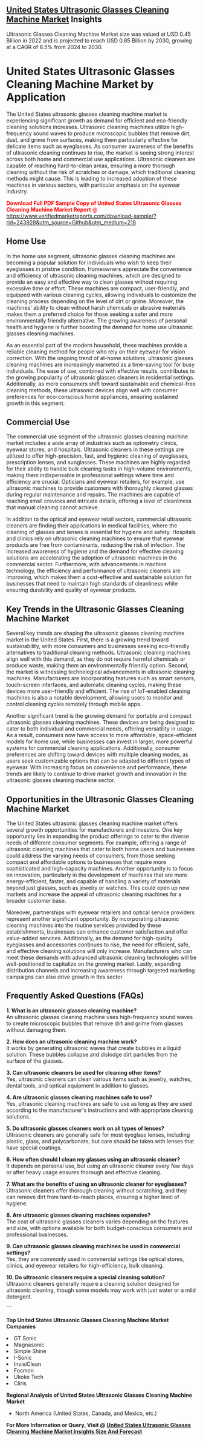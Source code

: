 <h2><a href="https://www.verifiedmarketreports.com/download-sample/?rid=243928&amp;utm_source=Github&amp;utm_medium=218" target="_blank">United States Ultrasonic Glasses Cleaning Machine Market</a> Insights</h2><p>Ultrasonic Glasses Cleaning Machine Market size was valued at USD 0.45 Billion in 2022 and is projected to reach USD 0.85 Billion by 2030, growing at a CAGR of 8.5% from 2024 to 2030.</p><p> <h1>United States Ultrasonic Glasses Cleaning Machine Market by Application</h1> <p>The United States ultrasonic glasses cleaning machine market is experiencing significant growth as demand for efficient and eco-friendly cleaning solutions increases. Ultrasonic cleaning machines utilize high-frequency sound waves to produce microscopic bubbles that remove dirt, dust, and grime from surfaces, making them particularly effective for delicate items such as eyeglasses. As consumer awareness of the benefits of ultrasonic cleaning continues to rise, the market is seeing strong interest across both home and commercial use applications. Ultrasonic cleaners are capable of reaching hard-to-clean areas, ensuring a more thorough cleaning without the risk of scratches or damage, which traditional cleaning methods might cause. This is leading to increased adoption of these machines in various sectors, with particular emphasis on the eyewear industry. <p><span class=""><span style="color: #ff0000;"><strong>Download Full PDF Sample Copy of United States Ultrasonic Glasses Cleaning Machine Market Report</strong> @ </span><a href="https://www.verifiedmarketreports.com/download-sample/?rid=243928&amp;utm_source=Github&amp;utm_medium=218" target="_blank">https://www.verifiedmarketreports.com/download-sample/?rid=243928&amp;utm_source=Github&amp;utm_medium=218</a></span></p></p> <h2>Home Use</h2> <p>In the home use segment, ultrasonic glasses cleaning machines are becoming a popular solution for individuals who wish to keep their eyeglasses in pristine condition. Homeowners appreciate the convenience and efficiency of ultrasonic cleaning machines, which are designed to provide an easy and effective way to clean glasses without requiring excessive time or effort. These machines are compact, user-friendly, and equipped with various cleaning cycles, allowing individuals to customize the cleaning process depending on the level of dirt or grime. Moreover, the machines' ability to clean without harsh chemicals or abrasive materials makes them a preferred choice for those seeking a safer and more environmentally friendly alternative. The growing awareness of personal health and hygiene is further boosting the demand for home use ultrasonic glasses cleaning machines.</p> <p>As an essential part of the modern household, these machines provide a reliable cleaning method for people who rely on their eyewear for vision correction. With the ongoing trend of at-home solutions, ultrasonic glasses cleaning machines are increasingly marketed as a time-saving tool for busy individuals. The ease of use, combined with effective results, contributes to the growing popularity of ultrasonic glasses cleaners in residential settings. Additionally, as more consumers shift toward sustainable and chemical-free cleaning methods, these ultrasonic devices align well with consumer preferences for eco-conscious home appliances, ensuring sustained growth in this segment.</p> <h2>Commercial Use</h2> <p>The commercial use segment of the ultrasonic glasses cleaning machine market includes a wide array of industries such as optometry clinics, eyewear stores, and hospitals. Ultrasonic cleaners in these settings are utilized to offer high-precision, fast, and hygienic cleaning of eyeglasses, prescription lenses, and sunglasses. These machines are highly regarded for their ability to handle bulk cleaning tasks in high-volume environments, making them indispensable in professional settings where time and efficiency are crucial. Opticians and eyewear retailers, for example, use ultrasonic machines to provide customers with thoroughly cleaned glasses during regular maintenance and repairs. The machines are capable of reaching small crevices and intricate details, offering a level of cleanliness that manual cleaning cannot achieve.</p> <p>In addition to the optical and eyewear retail sectors, commercial ultrasonic cleaners are finding their applications in medical facilities, where the cleaning of glasses and lenses is essential for hygiene and safety. Hospitals and clinics rely on ultrasonic cleaning machines to ensure that eyewear products are free from contaminants, reducing the risk of infection. The increased awareness of hygiene and the demand for effective cleaning solutions are accelerating the adoption of ultrasonic machines in the commercial sector. Furthermore, with advancements in machine technology, the efficiency and performance of ultrasonic cleaners are improving, which makes them a cost-effective and sustainable solution for businesses that need to maintain high standards of cleanliness while ensuring durability and quality of eyewear products.</p> <h2>Key Trends in the Ultrasonic Glasses Cleaning Machine Market</h2> <p>Several key trends are shaping the ultrasonic glasses cleaning machine market in the United States. First, there is a growing trend toward sustainability, with more consumers and businesses seeking eco-friendly alternatives to traditional cleaning methods. Ultrasonic cleaning machines align well with this demand, as they do not require harmful chemicals or produce waste, making them an environmentally friendly option. Second, the market is witnessing technological advancements in ultrasonic cleaning machines. Manufacturers are incorporating features such as smart sensors, touch-screen interfaces, and automatic cleaning cycles, making these devices more user-friendly and efficient. The rise of IoT-enabled cleaning machines is also a notable development, allowing users to monitor and control cleaning cycles remotely through mobile apps.</p> <p>Another significant trend is the growing demand for portable and compact ultrasonic glasses cleaning machines. These devices are being designed to cater to both individual and commercial needs, offering versatility in usage. As a result, consumers now have access to more affordable, space-efficient models for home use, while businesses can invest in larger, more powerful systems for commercial cleaning applications. Additionally, consumer preferences are shifting toward devices with multiple cleaning modes, as users seek customizable options that can be adapted to different types of eyewear. With increasing focus on convenience and performance, these trends are likely to continue to drive market growth and innovation in the ultrasonic glasses cleaning machine sector.</p> <h2>Opportunities in the Ultrasonic Glasses Cleaning Machine Market</h2> <p>The United States ultrasonic glasses cleaning machine market offers several growth opportunities for manufacturers and investors. One key opportunity lies in expanding the product offerings to cater to the diverse needs of different consumer segments. For example, offering a range of ultrasonic cleaning machines that cater to both home users and businesses could address the varying needs of consumers, from those seeking compact and affordable options to businesses that require more sophisticated and high-capacity machines. Another opportunity is to focus on innovation, particularly in the development of machines that are more energy-efficient, faster, and capable of handling a variety of materials beyond just glasses, such as jewelry or watches. This could open up new markets and increase the appeal of ultrasonic cleaning machines for a broader customer base.</p> <p>Moreover, partnerships with eyewear retailers and optical service providers represent another significant opportunity. By incorporating ultrasonic cleaning machines into the routine services provided by these establishments, businesses can enhance customer satisfaction and offer value-added services. Additionally, as the demand for high-quality eyeglasses and accessories continues to rise, the need for efficient, safe, and effective cleaning solutions will only increase. Manufacturers who can meet these demands with advanced ultrasonic cleaning technologies will be well-positioned to capitalize on the growing market. Lastly, expanding distribution channels and increasing awareness through targeted marketing campaigns can also drive growth in this sector.</p> <h2>Frequently Asked Questions (FAQs)</h2> <p><strong>1. What is an ultrasonic glasses cleaning machine?</strong><br>An ultrasonic glasses cleaning machine uses high-frequency sound waves to create microscopic bubbles that remove dirt and grime from glasses without damaging them.</p> <p><strong>2. How does an ultrasonic cleaning machine work?</strong><br>It works by generating ultrasonic waves that create bubbles in a liquid solution. These bubbles collapse and dislodge dirt particles from the surface of the glasses.</p> <p><strong>3. Can ultrasonic cleaners be used for cleaning other items?</strong><br>Yes, ultrasonic cleaners can clean various items such as jewelry, watches, dental tools, and optical equipment in addition to glasses.</p> <p><strong>4. Are ultrasonic glasses cleaning machines safe to use?</strong><br>Yes, ultrasonic cleaning machines are safe to use as long as they are used according to the manufacturer's instructions and with appropriate cleaning solutions.</p> <p><strong>5. Do ultrasonic glasses cleaners work on all types of lenses?</strong><br>Ultrasonic cleaners are generally safe for most eyeglass lenses, including plastic, glass, and polycarbonate, but care should be taken with lenses that have special coatings.</p> <p><strong>6. How often should I clean my glasses using an ultrasonic cleaner?</strong><br>It depends on personal use, but using an ultrasonic cleaner every few days or after heavy usage ensures thorough and effective cleaning.</p> <p><strong>7. What are the benefits of using an ultrasonic cleaner for eyeglasses?</strong><br>Ultrasonic cleaners offer thorough cleaning without scratching, and they can remove dirt from hard-to-reach places, ensuring a higher level of hygiene.</p> <p><strong>8. Are ultrasonic glasses cleaning machines expensive?</strong><br>The cost of ultrasonic glasses cleaners varies depending on the features and size, with options available for both budget-conscious consumers and professional businesses.</p> <p><strong>9. Can ultrasonic glasses cleaning machines be used in commercial settings?</strong><br>Yes, they are commonly used in commercial settings like optical stores, clinics, and eyewear retailers for high-efficiency, bulk cleaning.</p> <p><strong>10. Do ultrasonic cleaners require a special cleaning solution?</strong><br>Ultrasonic cleaners generally require a cleaning solution designed for ultrasonic cleaning, though some models may work with just water or a mild detergent.</p> ```</p><p><strong>Top United States Ultrasonic Glasses Cleaning Machine Market Companies</strong></p><div data-test-id=""><p><li>GT Sonic</li><li> Magnasonic</li><li> Simple Shine</li><li> I-Sonic</li><li> InvisiClean</li><li> Fosmon</li><li> Ukoke Tech</li><li> Cliris</li></p><div><strong>Regional Analysis of&nbsp;United States Ultrasonic Glasses Cleaning Machine Market</strong></div><ul><li dir="ltr"><p dir="ltr">North America&nbsp;(United States, Canada, and Mexico, etc.)</p></li></ul><p><strong>For More Information or Query, Visit @&nbsp;</strong><strong><a href="https://www.verifiedmarketreports.com/product/ultrasonic-glasses-cleaning-machine-market/?utm_source=Github&amp;utm_medium=218" target="_blank">United States Ultrasonic Glasses Cleaning Machine Market Insights Size And Forecast</a></strong></p></div>
